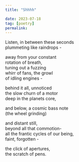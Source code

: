 ```yaml
---
title: "Shhhh"

date: 2023-07-18
tag: [poetry]
permalink:
---
```


Listen, in between these seconds    
plummeting like raindrops - 

away from your constant   
rotation of breath,   
tuning out a fuzzing   
whirr of fans, the growl   
of idling engines - 

behind it all, unnoticed    
the slow churn of a motor    
deep in the planets core,   

and below, a cosmic bass note    
(the wheel grinding)   

and distant still,   
beyond all that commotion-    
all the frantic cycles of our being,   
faint, forgotten -   

the click of apertures,   
the scratch of pens.